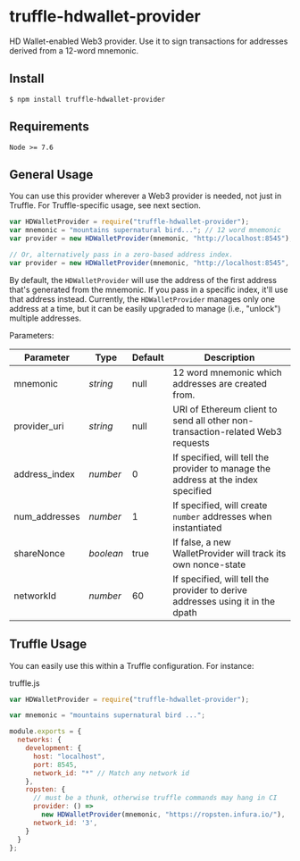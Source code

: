 # truffle-hdwallet-provider
HD Wallet-enabled Web3 provider. Use it to sign transactions for addresses derived from a 12-word mnemonic.

## Install

```
$ npm install truffle-hdwallet-provider
```

## Requirements
```
Node >= 7.6
```

## General Usage

You can use this provider wherever a Web3 provider is needed, not just in Truffle. For Truffle-specific usage, see next section.

```javascript
var HDWalletProvider = require("truffle-hdwallet-provider");
var mnemonic = "mountains supernatural bird..."; // 12 word mnemonic
var provider = new HDWalletProvider(mnemonic, "http://localhost:8545");

// Or, alternatively pass in a zero-based address index.
var provider = new HDWalletProvider(mnemonic, "http://localhost:8545", 5);
```

By default, the `HDWalletProvider` will use the address of the first address that's generated from the mnemonic. If you pass in a specific index, it'll use that address instead. Currently, the `HDWalletProvider` manages only one address at a time, but it can be easily upgraded to manage (i.e., "unlock") multiple addresses.

Parameters:

| Parameter | Type | Default | Description |
| ------ | ---- | ------- | ----------- |
| mnemonic | *string* | null | <required> 12 word mnemonic which addresses are created from. |
| provider_uri | *string* | null | <required> URI of Ethereum client to send all other non-transaction-related Web3 requests |
| address_index | *number* | 0 | <optional> If specified, will tell the provider to manage the address at the index specified |
| num_addresses | *number* | 1 | <optional> If specified, will create `number` addresses when instantiated |
| shareNonce | *boolean* | true | <optional> If false, a new WalletProvider will track its own nonce-state |
| networkId | *number* | 60 | <optional> If specified, will tell the provider to derive addresses using it in the dpath |

## Truffle Usage

You can easily use this within a Truffle configuration. For instance:

truffle.js
```javascript
var HDWalletProvider = require("truffle-hdwallet-provider");

var mnemonic = "mountains supernatural bird ...";

module.exports = {
  networks: {
    development: {
      host: "localhost",
      port: 8545,
      network_id: "*" // Match any network id
    },
    ropsten: {
      // must be a thunk, otherwise truffle commands may hang in CI
      provider: () =>
        new HDWalletProvider(mnemonic, "https://ropsten.infura.io/"),
      network_id: '3',
    }
  }
};
```
